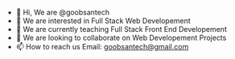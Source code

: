 - 👋 Hi, We are @goobsantech
- 👀 We are interested in Full Stack Web Developement
- 🌱 We are currently teaching Full Stack Front End Developement
- 💞️ We are looking to collaborate on Web Developement Projects
- 📫 How to reach us Email: goobsantech@gmail.com

<!---
goobsantech/goobsantech is a ✨ special ✨ repository because its `README.md` (this file) appears on your GitHub profile.
You can click the Preview link to take a look at your changes.
--->
